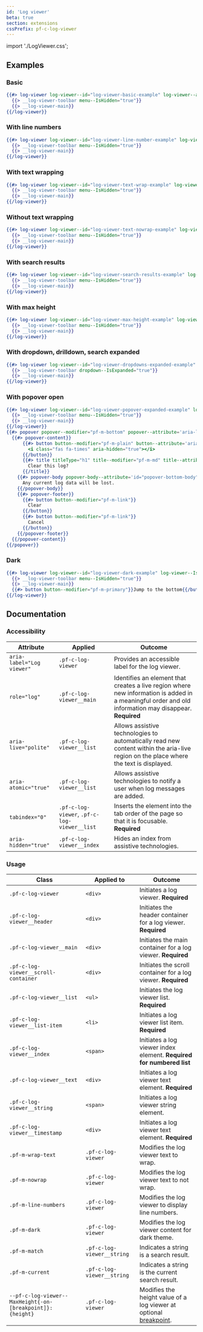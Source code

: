 ```yaml
---
id: 'Log viewer'
beta: true
section: extensions
cssPrefix: pf-c-log-viewer
---
```


import './LogViewer.css';

## Examples

### Basic
```hbs
{{#> log-viewer log-viewer--id="log-viewer-basic-example" log-viewer--attribute='style="--pf-c-log-viewer__index--Width: 75px"' log-viewer--aria-label="Basic log viewer"}}
  {{> __log-viewer-toolbar menu--IsHidden="true"}}
  {{> __log-viewer-main}}
{{/log-viewer}}
```

### With line numbers
```hbs
{{#> log-viewer log-viewer--id="log-viewer-line-number-example" log-viewer--HasLineNumbers="true" log-viewer--attribute='style="--pf-c-log-viewer__index--Width: 75px"' log-viewer--aria-label="Log viewer with line numbers"}}
  {{> __log-viewer-toolbar menu--IsHidden="true"}}
  {{> __log-viewer-main}}
{{/log-viewer}}
```

### With text wrapping
```hbs
{{#> log-viewer log-viewer--id="log-viewer-text-wrap-example" log-viewer--HasLineNumbers="true" log-viewer--TextWraps="true" log-viewer--attribute='style="--pf-c-log-viewer__index--Width: 75px"' log-viewer--aria-label="Log viewer with text wrapping"}}
  {{> __log-viewer-toolbar menu--IsHidden="true"}}
  {{> __log-viewer-main}}
{{/log-viewer}}
```

### Without text wrapping
```hbs
{{#> log-viewer log-viewer--id="log-viewer-text-nowrap-example" log-viewer--HasLineNumbers="true" log-viewer--NoWrap="true" log-viewer--attribute='style="--pf-c-log-viewer__index--Width: 75px"' log-viewer--aria-label="Log viewer without text wrapping"}}
  {{> __log-viewer-toolbar menu--IsHidden="true"}}
  {{> __log-viewer-main}}
{{/log-viewer}}
```

### With search results
```hbs
{{#> log-viewer log-viewer--id="log-viewer-search-results-example" log-viewer--HasLineNumbers="true" log-viewer--IsMatch="true" log-viewer--attribute='style="--pf-c-log-viewer__index--Width: 75px;"' log-viewer--aria-label="Log viewer with search results"}}
  {{> __log-viewer-toolbar menu--IsHidden="true"}}
  {{> __log-viewer-main}}
{{/log-viewer}}
```

### With max height
```hbs
{{#> log-viewer log-viewer--id="log-viewer-max-height-example" log-viewer--HasLineNumbers="true" log-viewer--attribute='style="--pf-c-log-viewer__index--Width: 75px; --pf-c-log-viewer--MaxHeight: 300px;"' log-viewer--aria-label="Log viewer with max height"}}
  {{> __log-viewer-toolbar menu--IsHidden="true"}}
  {{> __log-viewer-main}}
{{/log-viewer}}
```

### With dropdown, drilldown, search expanded
```hbs
{{#> log-viewer log-viewer--id="log-viewer-dropdowns-expanded-example" log-viewer--HasLineNumbers="true" log-viewer--attribute='style="--pf-c-log-viewer__index--Width: 75px"' log-viewer--aria-label="Log viewer with dropdown, drilldown, search expanded"}}
  {{> __log-viewer-toolbar dropdown--IsExpanded="true"}}
  {{> __log-viewer-main}}
{{/log-viewer}}
```

### With popover open
```hbs
{{#> log-viewer log-viewer--id="log-viewer-popover-expanded-example" log-viewer--HasLineNumbers="true" log-viewer--attribute='style="--pf-c-log-viewer__index--Width: 75px"' log-viewer--aria-label="Log viewer with popover open"}}
  {{> __log-viewer-toolbar menu--IsHidden="true"}}
  {{> __log-viewer-main}}
{{/log-viewer}}
{{#> popover popover--modifier="pf-m-bottom" popover--attribute='aria-labelledby="popover-bottom-header" aria-describedby="popover-bottom-body"'}}
  {{#> popover-content}}
      {{#> button button--modifier="pf-m-plain" button--attribute='aria-label="Close"'}}
        <i class="fas fa-times" aria-hidden="true"></i>
      {{/button}}
      {{#> title titleType="h1" title--modifier="pf-m-md" title--attribute='id="popover-bottom-header"'}}
        Clear this log?
      {{/title}}
    {{#> popover-body popover-body--attribute='id="popover-bottom-body"'}}
      Any current log data will be lost.
    {{/popover-body}}
    {{#> popover-footer}}
      {{#> button button--modifier="pf-m-link"}}
        Clear
      {{/button}}
      {{#> button button--modifier="pf-m-link"}}
        Cancel
      {{/button}}
    {{/popover-footer}}
  {{/popover-content}}
{{/popover}}
```

### Dark
```hbs
{{#> log-viewer log-viewer--id="log-viewer-dark-example" log-viewer--IsMatch="true" log-viewer--modifier="pf-m-dark" log-viewer--HasLineNumbers="true" log-viewer--attribute='style="--pf-c-log-viewer__index--Width: 75px"' log-viewer--aria-label="Dark log viewer"}}
  {{> __log-viewer-toolbar menu--IsHidden="true"}}
  {{> __log-viewer-main}}
  {{#> button button--modifier="pf-m-primary"}}Jump to the bottom{{/button}}
{{/log-viewer}}
```

## Documentation

### Accessibility

| Attribute | Applied | Outcome |
| -- | -- | -- |
| `aria-label="Log viewer"` | `.pf-c-log-viewer` | Provides an accessible label for the log viewer. |
| `role="log"` | `.pf-c-log-viewer__main` | Identifies an element that creates a live region where new information is added in a meaningful order and old information may disappear. **Required** |
| `aria-live="polite"` | `.pf-c-log-viewer__list` | Allows assistive technologies to automatically read new content within the aria-live region on the place where the text is displayed. |
| `aria-atomic="true"` | `.pf-c-log-viewer__list` | Allows assistive technologies to notify a user when log messages are added. |
| `tabindex="0"` | `.pf-c-log-viewer`, `.pf-c-log-viewer__list` | Inserts the element into the tab order of the page so that it is focusable. **Required** |
| `aria-hidden="true"` | `.pf-c-log-viewer__index` | Hides an index from assistive technologies. |

### Usage
| Class | Applied to | Outcome |
| -- | -- | -- |
| `.pf-c-log-viewer` | `<div>` | Initiates a log viewer. **Required** |
| `.pf-c-log-viewer__header` | `<div>` | Initiates the header container for a log viewer. **Required** |
| `.pf-c-log-viewer__main` | `<div>` | Initiates the main container for a log viewer. **Required** |
| `.pf-c-log-viewer__scroll-container` | `<div>` | Initiates the scroll container for a log viewer. **Required** |
| `.pf-c-log-viewer__list` | `<ul>` | Initiates the log viewer list. **Required** |
| `.pf-c-log-viewer__list-item` | `<li>` | Initiates a log viewer list item. **Required** |
| `.pf-c-log-viewer__index` | `<span>` | Initiates a log viewer index element. **Required for numbered list** |
| `.pf-c-log-viewer__text` | `<div>` | Initiates a log viewer text element. **Required** |
| `.pf-c-log-viewer__string` | `<span>` | Initiates a log viewer string element. |
| `.pf-c-log-viewer__timestamp` | `<div>` | Initiates a log viewer text element. **Required** |
| `.pf-m-wrap-text` | `.pf-c-log-viewer` | Modifies the log viewer text to wrap. |
| `.pf-m-nowrap` | `.pf-c-log-viewer` | Modifies the log viewer text to not wrap. |
| `.pf-m-line-numbers` | `.pf-c-log-viewer` | Modifies the log viewer to display line numbers. |
| `.pf-m-dark` | `.pf-c-log-viewer` | Modifies the log viewer content for dark theme. |
| `.pf-m-match` | `.pf-c-log-viewer__string` | Indicates a string is a search result. |
| `.pf-m-current` | `.pf-c-log-viewer__string` | Indicates a string is the current search result. |
| `--pf-c-log-viewer--MaxHeight{-on-[breakpoint]}: {height}` | `.pf-c-log-viewer` |  Modifies the height value of a log viewer at optional [breakpoint](/developer-resources/global-css-variables#breakpoint-variables-and-class-suffixes). |

